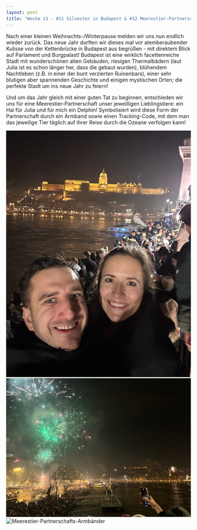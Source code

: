 ```yaml
---
layout: post
title: "Woche 13 - #11 Silvester in Budapest & #12 Meerestier-Partnerschaft"
---
```


Nach einer kleinen Weihnachts-/Winterpause melden wir uns nun endlich wieder zurück. Das neue Jahr durften wir dieses mal vor atemberaubender Kulisse von der Kettenbrücke in Budapest aus begrüßen - mit direktem Blick auf Parlament und Burgpalast! Budapest ist eine wirklich facettenreiche Stadt mit wunderschönen alten Gebäuden, riesigen Thermalbädern (laut Julia ist es schon länger her, dass die gebaut wurden), blühendem Nachtleben (z.B. in einer der bunt verzierten Ruinenbars), einer sehr blutigen aber spannenden Geschichte und einigen mystischen Orten; die perfekte Stadt um ins neue Jahr zu feiern!

Und um das Jahr gleich mit einer guten Tat zu beginnen, entschieden wir uns für eine Meerestier-Partnerschaft unser jeweilligen Lieblingstiere: ein Hai für Julia und für mich ein Delphin! Symbolisiert wird diese Form der Partnerschaft durch ein Armband sowie einen Tracking-Code, mit dem man das jeweilige Tier täglich auf ihrer Reise durch die Ozeane verfolgen kann!

![Silvester Kettenbrücke Budapest](/images/013_01.png)
![Feuerwerk Budapest](/images/013_02.png)
![Meerestier-Partnerschafts-Armbänder](/images/013_03.JPG)